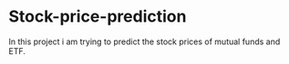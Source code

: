 # Stock-price-prediction
In this project i am trying to predict the stock prices of mutual funds and ETF. 
